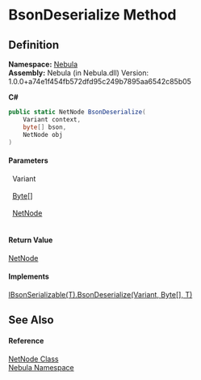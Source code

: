 # BsonDeserialize Method




## Definition
**Namespace:** <a href="N_Nebula">Nebula</a>  
**Assembly:** Nebula (in Nebula.dll) Version: 1.0.0+a74e1f454fb572dfd95c249b7895aa6542c85b05

**C#**
``` C#
public static NetNode BsonDeserialize(
	Variant context,
	byte[] bson,
	NetNode obj
)
```



#### Parameters
<dl><dt>  Variant</dt><dd> </dd><dt>  <a href="https://learn.microsoft.com/dotnet/api/system.byte" target="_blank" rel="noopener noreferrer">Byte</a>[]</dt><dd> </dd><dt>  <a href="T_Nebula_NetNode">NetNode</a></dt><dd> </dd></dl>

#### Return Value
<a href="T_Nebula_NetNode">NetNode</a>

#### Implements
<a href="M_Nebula_Serialization_IBsonSerializable_1_BsonDeserialize">IBsonSerializable(T).BsonDeserialize(Variant, Byte[], T)</a>  


## See Also


#### Reference
<a href="T_Nebula_NetNode">NetNode Class</a>  
<a href="N_Nebula">Nebula Namespace</a>  

